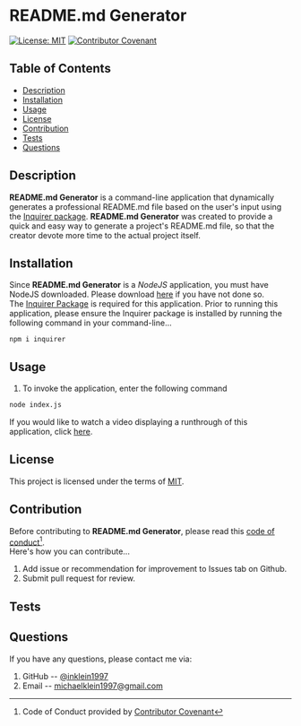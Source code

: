 # README.md Generator
  [![License: MIT](https://img.shields.io/badge/License-MIT-yellow.svg)](https://opensource.org/licenses/MIT)
  [![Contributor Covenant](https://img.shields.io/badge/Contributor%20Covenant-2.1-4baaaa.svg)](code_of_conduct.md)

## Table of Contents
  - [Description](#description)
  - [Installation](#installation)
  - [Usage](#usage)
  - [License](#license)
  - [Contribution](#contribution)
  - [Tests](#tests)
  - [Questions](#questions)

## Description
  **README.md Generator** is a command-line application that dynamically generates a professional README.md file based on the user's input using the [Inquirer package](https://www.npmjs.com/package/inquirer). **README.md Generator** was created to provide a quick and easy way to generate a project's README.md file, so that the creator devote more time to the actual project itself.
  
## Installation
  Since **README.md Generator** is a _NodeJS_ application, you must have NodeJS downloaded.  Please download [here](https://nodejs.org/en/download/) if you have not done so.<br>
  The [Inquirer Package](https://www.npmjs.com/package/inquirer) is required for this application.  Prior to running this application, please ensure the Inquirer package is installed by running the following command in your command-line... 
  ```
  npm i inquirer
  ```
  
## Usage
  1. To invoke the application, enter the following command
  ```bash
  node index.js
  ```
  If you would like to watch a video displaying a runthrough of this application, click [here](https://drive.google.com/file/d/1YR4Mzhs2_cgAj2SxkE05LAa-ewToR1gO/view).
  
## License
  This project is licensed under the terms of [MIT](https://opensource.org/licenses/MIT).
  
## Contribution
Before contributing to **README.md Generator**, please read this [code of conduct](code_of_conduct.md)[^1].<br>
Here's how you can contribute...
1. Add issue or recommendation for improvement to Issues tab on Github.
2. Submit pull request for review.
  
## Tests


## Questions
  If you have any questions, please contact me via:
  1. GitHub -- [@inklein1997](https://github.com/inklein1997)
  2. Email -- michaelklein1997@gmail.com
  
  [^1]: Code of Conduct provided by [Contributor Covenant](https://www.contributor-covenant.org/)